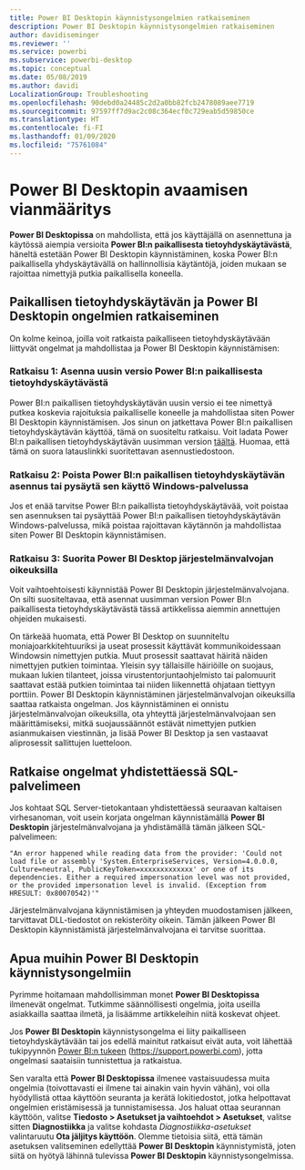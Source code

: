 ```yaml
---
title: Power BI Desktopin käynnistysongelmien ratkaiseminen
description: Power BI Desktopin käynnistysongelmien ratkaiseminen
author: davidiseminger
ms.reviewer: ''
ms.service: powerbi
ms.subservice: powerbi-desktop
ms.topic: conceptual
ms.date: 05/08/2019
ms.author: davidi
LocalizationGroup: Troubleshooting
ms.openlocfilehash: 90debd0a24485c2d2a0bb82fcb2478089aee7719
ms.sourcegitcommit: 97597ff7d9ac2c08c364ecf0c729eab5d59850ce
ms.translationtype: HT
ms.contentlocale: fi-FI
ms.lasthandoff: 01/09/2020
ms.locfileid: "75761084"
---
```

# <a name="troubleshoot-opening-power-bi-desktop"></a>Power BI Desktopin avaamisen vianmääritys
**Power BI Desktopissa** on mahdollista, että jos käyttäjällä on asennettuna ja käytössä aiempia versioita **Power BI:n paikallisesta tietoyhdyskäytävästä**, häneltä estetään Power BI Desktopin käynnistäminen, koska Power BI:n paikallisella yhdyskäytävällä on hallinnollisia käytäntöjä, joiden mukaan se rajoittaa nimettyjä putkia paikallisella koneella. 

## <a name="resolve-issues-with-the-on-premises-data-gateway-and-power-bi-desktop"></a>Paikallisen tietoyhdyskäytävän ja Power BI Desktopin ongelmien ratkaiseminen
On kolme keinoa, joilla voit ratkaista paikalliseen tietoyhdyskäytävään liittyvät ongelmat ja mahdollistaa ja Power BI Desktopin käynnistämisen:

### <a name="resolution-1-install-the-latest-version-of-power-bi-on-premises-data-gateway"></a>Ratkaisu 1: Asenna uusin versio Power BI:n paikallisesta tietoyhdyskäytävästä
Power BI:n paikallisen tietoyhdyskäytävän uusin versio ei tee nimettyä putkea koskevia rajoituksia paikalliselle koneelle ja mahdollistaa siten Power BI Desktopin käynnistämisen. Jos sinun on jatkettava Power BI:n paikallisen tietoyhdyskäytävän käyttöä, tämä on suositeltu ratkaisu. Voit ladata Power BI:n paikallisen tietoyhdyskäytävän uusimman version [täältä](https://go.microsoft.com/fwlink/?LinkId=698863). Huomaa, että tämä on suora latauslinkki suoritettavan asennustiedostoon.

### <a name="resolution-2-uninstall-or-stop-the-power-bi-on-premises-data-gateway-windows-service"></a>Ratkaisu 2: Poista Power BI:n paikallisen tietoyhdyskäytävän asennus tai pysäytä sen käyttö Windows-palvelussa
Jos et enää tarvitse Power BI:n paikallista tietoyhdyskäytävää, voit poistaa sen asennuksen tai pysäyttää Power BI:n paikallisen tietoyhdyskäytävän Windows-palvelussa, mikä poistaa rajoittavan käytännön ja mahdollistaa siten Power BI Desktopin käynnistämisen.

### <a name="resolution-3-run-power-bi-desktop-with-administrator-privilege"></a>Ratkaisu 3: Suorita Power BI Desktop järjestelmänvalvojan oikeuksilla
Voit vaihtoehtoisesti käynnistää Power BI Desktopin järjestelmänvalvojana. On silti suositeltavaa, että asennat uusimman version Power BI:n paikallisesta tietoyhdyskäytävästä tässä artikkelissa aiemmin annettujen ohjeiden mukaisesti.

On tärkeää huomata, että Power BI Desktop on suunniteltu moniajoarkkitehtuuriksi ja useat prosessit käyttävät kommunikoidessaan Windowsin nimettyjen putkia. Muut prosessit saattavat häiritä näiden nimettyjen putkien toimintaa. Yleisin syy tällaisille häiriöille on suojaus, mukaan lukien tilanteet, joissa virustentorjuntaohjelmisto tai palomuurit saattavat estää putkien toimintaa tai niiden liikennettä ohjataan tiettyyn porttiin. Power BI Desktopin käynnistäminen järjestelmänvalvojan oikeuksilla saattaa ratkaista ongelman. Jos käynnistäminen ei onnistu järjestelmänvalvojan oikeuksilla, ota yhteyttä järjestelmänvalvojaan sen määrittämiseksi, mitkä suojaussäännöt estävät nimettyjen putkien asianmukaisen viestinnän, ja lisää Power BI Desktop ja sen vastaavat aliprosessit sallittujen luetteloon.

## <a name="resolve-issues-when-connecting-to-sql-server"></a>Ratkaise ongelmat yhdistettäessä SQL-palvelimeen
Jos kohtaat SQL Server-tietokantaan yhdistettäessä seuraavan kaltaisen virhesanoman, voit usein korjata ongelman käynnistämällä **Power BI Desktopin** järjestelmänvalvojana ja yhdistämällä tämän jälkeen SQL-palvelimeen:

    "An error happened while reading data from the provider: 'Could not load file or assembly 'System.EnterpriseServices, Version=4.0.0.0, Culture=neutral, PublicKeyToken=xxxxxxxxxxxxx' or one of its dependencies. Either a required impersonation level was not provided, or the provided impersonation level is invalid. (Exception from HRESULT: 0x80070542)'"

Järjestelmänvalvojana käynnistämisen ja yhteyden muodostamisen jälkeen, tarvittavat DLL-tiedostot on rekisteröity oikein. Tämän jälkeen Power BI Desktopin käynnistämistä järjestelmänvalvojana ei tarvitse suorittaa.

## <a name="help-with-other-issues-when-launching-power-bi-desktop"></a>Apua muihin Power BI Desktopin käynnistysongelmiin
Pyrimme hoitamaan mahdollisimman monet **Power BI Desktopissa** ilmenevät ongelmat. Tutkimme säännöllisesti ongelmia, joita useilla asiakkailla saattaa ilmetä, ja lisäämme artikkeleihin niitä koskevat ohjeet.

Jos **Power BI Desktopin** käynnistysongelma ei liity paikalliseen tietoyhdyskäytävään tai jos edellä mainitut ratkaisut eivät auta, voit lähettää tukipyynnön [Power BI:n tukeen](https://support.powerbi.com) (https://support.powerbi.com), jotta ongelmasi saataisiin tunnistettua ja ratkaistua.

Sen varalta että **Power BI Desktopissa** ilmenee vastaisuudessa muita ongelmia (toivottavasti ei ilmene tai ainakin vain hyvin vähän), voi olla hyödyllistä ottaa käyttöön seuranta ja kerätä lokitiedostot, jotka helpottavat ongelmien eristämisessä ja tunnistamisessa. Jos haluat ottaa seurannan käyttöön, valitse **Tiedosto > Asetukset ja vaihtoehdot > Asetukset**, valitse sitten **Diagnostiikka** ja valitse kohdasta *Diagnostiikka-asetukset* valintaruutu **Ota jäljitys käyttöön**. Olemme tietoisia siitä, että tämän asetuksen valitseminen edellyttää **Power BI Desktopin** käynnistymistä, joten siitä on hyötyä lähinnä tulevissa **Power BI Desktopin** käynnistysongelmissa.

